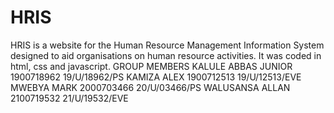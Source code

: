 # HRIS
HRIS is a website for the Human Resource Management Information System designed to aid organisations on human resource activities.
It was coded in html, css and javascript.
GROUP MEMBERS
KALULE ABBAS JUNIOR		1900718962		19/U/18962/PS
KAMIZA ALEX			1900712513		19/U/12513/EVE
MWEBYA MARK			2000703466		20/U/03466/PS
WALUSANSA ALLAN		2100719532		21/U/19532/EVE
